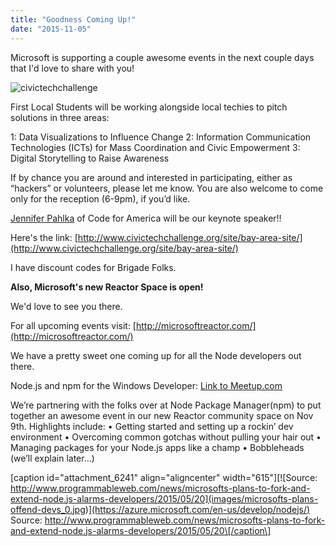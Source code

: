 ```yaml
---
title: "Goodness Coming Up!"
date: "2015-11-05"
---
```


Microsoft is supporting a couple awesome events in the next couple days that I'd love to share with you!

![civictechchallenge](images/civictechchallenge.png)

First Local Students will be working alongside local techies to pitch solutions in three areas:

1: Data Visualizations to Influence Change 2: Information Communication Technologies (ICTs) for Mass Coordination and Civic Empowerment 3: Digital Storytelling to Raise Awareness

If by chance you are around and interested in participating, either as “hackers” or volunteers, please let me know. You are also welcome to come only for the reception (6-9pm), if you’d like.

[Jennifer Pahlka](http://www.codeforamerica.org/blog/author/jen/) of Code for America will be our keynote speaker!!

Here's the link: [http://www.civictechchallenge.org/site/bay-area-site/](http://www.civictechchallenge.org/site/bay-area-site/)

I have discount codes for Brigade Folks.

**Also, Microsoft's new Reactor Space is open!**

We'd love to see you there.

For all upcoming events visit: [http://microsoftreactor.com/](http://microsoftreactor.com/)

We have a pretty sweet one coming up for all the Node developers out there.

Node.js and npm for the Windows Developer: [Link to Meetup.com](http://www.meetup.com/Bay-Area-Microsoft-Events/events/226495311/)

We’re partnering with the folks over at Node Package Manager(npm) to put together an awesome event in our new Reactor community space on Nov 9th. Highlights include: • Getting started and setting up a rockin’ dev environment • Overcoming common gotchas without pulling your hair out • Managing packages for your Node.js apps like a champ • Bobbleheads (we’ll explain later…)

\[caption id="attachment\_6241" align="aligncenter" width="615"\][![Source: http://www.programmableweb.com/news/microsofts-plans-to-fork-and-extend-node.js-alarms-developers/2015/05/20](images/microsofts-plans-offend-devs_0.jpg)](https://azure.microsoft.com/en-us/develop/nodejs/) Source: http://www.programmableweb.com/news/microsofts-plans-to-fork-and-extend-node.js-alarms-developers/2015/05/20\[/caption\]

